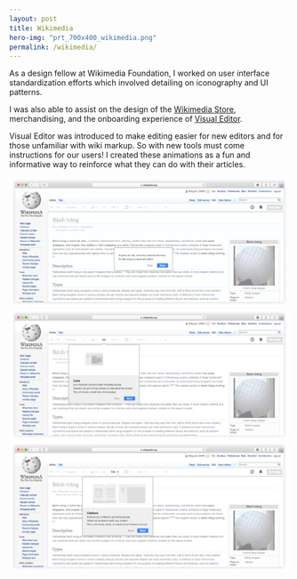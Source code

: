 ```yaml
---
layout: post
title: Wikimedia
hero-img: "prt_700x400_wikimedia.png"
permalink: /wikimedia/
---
```


As a design fellow at Wikimedia Foundation, I worked on user interface standardization efforts which involved detailing on iconography and UI patterns.

I was also able to assist on the design of the <a href="http://store.wikimedia.org/" target="_blank">Wikimedia Store</a>, merchandising, and the onboarding experience of <a href="https://en.wikipedia.org/wiki/Wikipedia:VisualEditor" target="_blank">Visual Editor</a>.

Visual Editor was introduced to make editing easier for new editors and for those unfamiliar with wiki markup. So with new tools must come instructions for our users! I created these animations as a fun and informative way to reinforce what they can do with their articles.

<a href="/public/img/wikimedia/welcome.gif" data-lightbox="Onboard">
  <img src="/public/img/wikimedia/welcome.gif" alt="Welcome" />
</a>

<a href="/public/img/wikimedia/link.gif" data-lightbox="Onboard">
  <img src="/public/img/wikimedia/link.gif" alt="Link" />
</a>

<a href="/public/img/wikimedia/cite.gif" data-lightbox="Onboard">
  <img src="/public/img/wikimedia/cite.gif" alt="Cite" />
</a>

